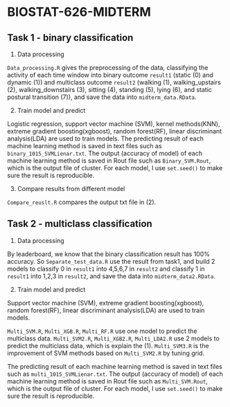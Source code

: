 # BIOSTAT-626-MIDTERM

## Task 1 - binary classification

1. Data processing

```Data_processing.R``` gives the preprocessing of the data, classifying the activity of each time window into binary outcome ```result1``` (static (0) and dynamic (1)) and multiclass outcome ```result2``` (walking (1), walking_upstairs (2), walking_downstairs (3), sitting (4), standing (5), lying (6), and static postural transition (7)), and save the data into ```midterm_data.RData```.

2. Train model and predict

Logistic regression, support vector machine (SVM), kernel methods(KNN), extreme gradient boosting(xgboost), random forest(RF), linear discriminant analysis(LDA) are used to train models. The predicting result of each machine learning method is saved in text files such as ```binary_1015_SVMLienar.txt```. The output (accuracy of model) of each machine learning method is saved in Rout file such as ```Binary_SVM.Rout```, which is the output file of cluster. For each model, I use ```set.seed()``` to make sure the result is reproducible.

3. Compare results from different model

```Compare_reuslt.R``` compares the output txt file in (2). 

## Task 2 - multiclass classification

1. Data processing

By leaderboard, we know that the binary classification result has 100% accuracy. So ```Separate_test_data.R``` use the result from task1, and build 2 models to classify 0 in ```result1``` into 4,5,6,7 in ```result2``` and classify 1 in ```result1``` into 1,2,3 in ```result2```, and save the data into ```midterm_data2.RData```.

2. Train model and predict

Support vector machine (SVM), extreme gradient boosting(xgboost), random forest(RF), linear discriminant analysis(LDA) are used to train models.

```Multi_SVM.R```, ```Multi_XGB.R```, ```Multi_RF.R``` use one model to predict the multiclass data. ```Multi_SVM2.R```, ```Multi_XGB2.R```, ```Multi_LDA2.R``` use 2 models to predict the multiclass data, which is explain the (1). ```Multi_SVM3.R``` is the improvement of SVM methods based on ```Multi_SVM2.R``` by tuning grid. 

The predicting result of each machine learning method is saved in text files such as ```multi_1015_SVMLienar.txt```. The output (accuracy of model) of each machine learning method is saved in Rout file such as ```Multi_SVM.Rout```, which is the output file of cluster. For each model, I use ```set.seed()``` to make sure the result is reproducible.
